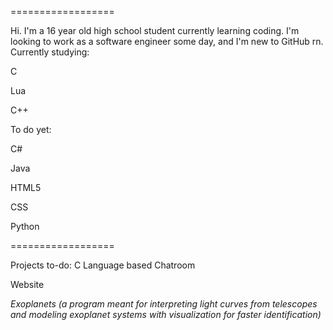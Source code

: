 ==================

Hi. I'm a 16 year old high school student currently learning coding.
I'm looking to work as a software engineer some day, and I'm new to GitHub rn.
Currently studying:

C

Lua

C++

To do yet:

C#

Java

HTML5

CSS

Python

==================

Projects to-do:
C Language based Chatroom

Website 

*Exoplanets (a program meant for interpreting light curves from telescopes and modeling exoplanet systems with visualization for faster identification)*
